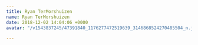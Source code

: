 ```yaml
---
title: Ryan TerMorshuizen
name: Ryan TerMorshuizen
date: 2018-12-02 14:04:06 +0000
avatar: "/v1543837245/47391840_1176277472519639_3146868524270485504_n.jpg"

---
```

